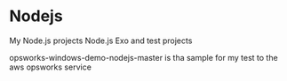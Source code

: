 # Nodejs
My Node.js projects
Node.js Exo and test projects

opsworks-windows-demo-nodejs-master is tha sample for my test to the aws opsworks service
